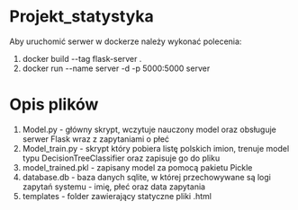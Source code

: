 # Projekt_statystyka

Aby uruchomić serwer w dockerze należy wykonać polecenia:
1. docker build --tag flask-server .
2. docker run --name server -d -p 5000:5000 server


# Opis plików
1. Model.py - główny skrypt, wczytuje nauczony model oraz obsługuje serwer Flask wraz z zapytaniami o płeć
2. Model_train.py - skrypt który pobiera listę polskich imion, trenuje model typu DecisionTreeClassifier oraz zapisuje go do pliku
3. model_trained.pkl - zapisany model za pomocą pakietu Pickle
4. database.db - baza danych sqlite, w której przechowywane są logi zapytań systemu - imię, płeć oraz data zapytania
5. templates - folder zawierający statyczne pliki .html
